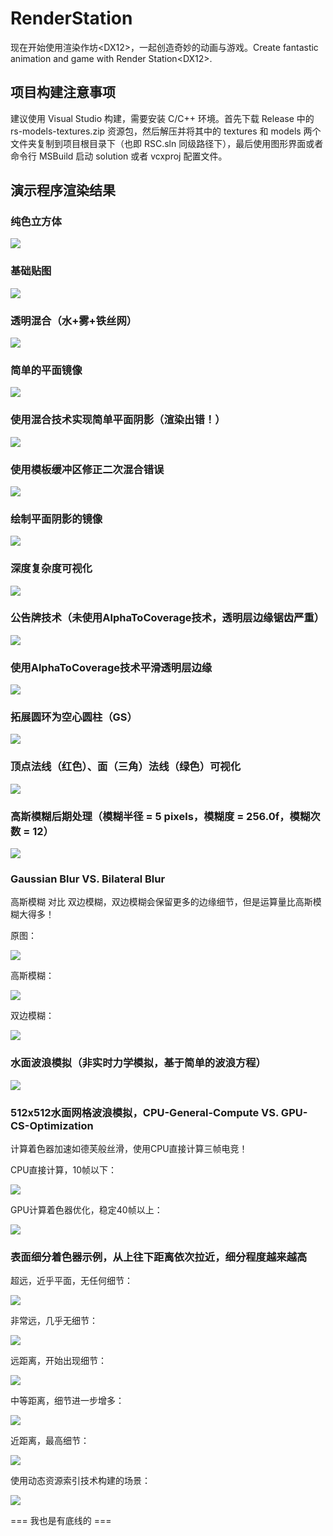 # RenderStation
现在开始使用渲染作坊&lt;DX12>，一起创造奇妙的动画与游戏。Create fantastic animation and game with Render Station&lt;DX12>.

## 项目构建注意事项

建议使用 Visual Studio 构建，需要安装 C/C++ 环境。首先下载 Release 中的 rs-models-textures.zip 资源包，然后解压并将其中的 textures 和 models 两个文件夹复制到项目根目录下（也即 RSC.sln 同级路径下），最后使用图形界面或者命令行 MSBuild 启动 solution 或者 vcxproj 配置文件。

## 演示程序渲染结果

### 纯色立方体

![](https://raw.githubusercontent.com/yiyaowen/render-station-demo-image/main/root_descriptor_table.png)

### 基础贴图

![](https://raw.githubusercontent.com/yiyaowen/render-station-demo-image/main/import_texture.png)

### 透明混合（水+雾+铁丝网）

![](https://raw.githubusercontent.com/yiyaowen/render-station-demo-image/main/ps_blend.png)

### 简单的平面镜像

![](https://raw.githubusercontent.com/yiyaowen/render-station-demo-image/main/basic_stencil_tech.png)

### 使用混合技术实现简单平面阴影（渲染出错！）

![](https://raw.githubusercontent.com/yiyaowen/render-station-demo-image/main/double_blend_error.png)

### 使用模板缓冲区修正二次混合错误

![](https://raw.githubusercontent.com/yiyaowen/render-station-demo-image/main/use_stencil_avoid_double_blend.png)

### 绘制平面阴影的镜像

![](https://raw.githubusercontent.com/yiyaowen/render-station-demo-image/main/planar_shadow_mirror.png)

### 深度复杂度可视化

![](https://raw.githubusercontent.com/yiyaowen/render-station-demo-image/main/depth_complexity_with_blend_add.png)

### 公告牌技术（未使用AlphaToCoverage技术，透明层边缘锯齿严重）

![](https://raw.githubusercontent.com/yiyaowen/render-station-demo-image/main/noMSAA-noAlphaToCoverageEnable-jagged.png)

### 使用AlphaToCoverage技术平滑透明层边缘

![](https://raw.githubusercontent.com/yiyaowen/render-station-demo-image/main/doMSAA-doAlphaToCoverage-anti_alias_smooth.png)

### 拓展圆环为空心圆柱（GS）

![](https://raw.githubusercontent.com/yiyaowen/render-station-demo-image/main/generate_side_cylinder_from_cap_ring_with_gs.png)

### 顶点法线（红色）、面（三角）法线（绿色）可视化

![](https://raw.githubusercontent.com/yiyaowen/render-station-demo-image/main/red_ver_normal_green_tri_normal_visible.png)

### 高斯模糊后期处理（模糊半径 = 5 pixels，模糊度 = 256.0f，模糊次数 = 12）

![](https://raw.githubusercontent.com/yiyaowen/render-station-demo-image/main/gaussian_blur_series/blur_king/gaussian_blur_radius=5_grade=256_count=12.png)

### Gaussian Blur VS. Bilateral Blur

高斯模糊 对比 双边模糊，双边模糊会保留更多的边缘细节，但是运算量比高斯模糊大得多！

原图：

![](https://raw.githubusercontent.com/yiyaowen/render-station-demo-image/main/origin.png)

高斯模糊：

![](https://raw.githubusercontent.com/yiyaowen/render-station-demo-image/main/gaussian-blur-r=5pixels-g=256.0f-c=1.png)

双边模糊：

![](https://raw.githubusercontent.com/yiyaowen/render-station-demo-image/main/bilateral-blur-r=5pixels-dg=256.0f-gg=0.1f-c=1.png)

### 水面波浪模拟（非实时力学模拟，基于简单的波浪方程）

![](https://raw.githubusercontent.com/yiyaowen/render-station-demo-image/main/wave-simulation.png)

### 512x512水面网格波浪模拟，CPU-General-Compute VS. GPU-CS-Optimization

计算着色器加速如德芙般丝滑，使用CPU直接计算三帧电竞！

CPU直接计算，10帧以下：

![](https://raw.githubusercontent.com/yiyaowen/render-station-demo-image/main/wave_simulation_with_CPU_general_compute.png)

GPU计算着色器优化，稳定40帧以上：

![](https://raw.githubusercontent.com/yiyaowen/render-station-demo-image/main/wave_simulation_with_GPU_CS_optimization.png)

### 表面细分着色器示例，从上往下距离依次拉近，细分程度越来越高

超远，近乎平面，无任何细节：

![](https://raw.githubusercontent.com/yiyaowen/render-station-demo-image/main/hill-tessellation-flat.png)

非常远，几乎无细节：

![](https://raw.githubusercontent.com/yiyaowen/render-station-demo-image/main/hill-tessellation-very-far.png)

远距离，开始出现细节：

![](https://raw.githubusercontent.com/yiyaowen/render-station-demo-image/main/hill-tessellation-far.png)

中等距离，细节进一步增多：

![](https://raw.githubusercontent.com/yiyaowen/render-station-demo-image/main/hill-tessellation-middle.png)

近距离，最高细节：

![](https://raw.githubusercontent.com/yiyaowen/render-station-demo-image/main/hill-tessellation-near.png)

使用动态资源索引技术构建的场景：

![](https://raw.githubusercontent.com/yiyaowen/render-station-demo-image/main/a_test_scene_with_dynamic_resource_index.png)

=== 我也是有底线的 ===
